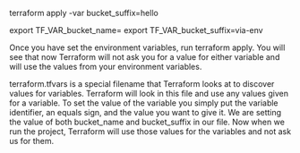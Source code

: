 terraform apply -var bucket_suffix=hello

export TF_VAR_bucket_name=<your-bucketname>
export TF_VAR_bucket_suffix=via-env

Once you have set the environment variables, run terraform apply. You will see that now Terraform will not ask you for a value for either variable and will use the values from your environment variables.

terraform.tfvars is a special filename that Terraform looks at to discover values for variables. Terraform will look in this file and use any values given for a variable. To set the value of the variable you simply put the variable identifier, an equals sign, and the value you want to give it. We are setting the value of both bucket_name and bucket_suffix in our file. Now when we run the project, Terraform will use those values for the variables and not ask us for them.